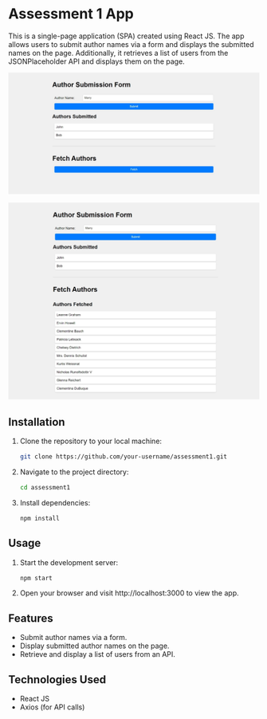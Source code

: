 # Assessment 1 App

This is a single-page application (SPA) created using React JS. The app allows users to submit author names via a form and displays the submitted names on the page. Additionally, it retrieves a list of users from the JSONPlaceholder API and displays them on the page.

![Submit Function](public/SubmitFunction.jpeg "Submit Function")

![Fetch Function](public/FetchFunction.jpeg "Fetch Function")

## Installation

1. Clone the repository to your local machine:

   ```bash
   git clone https://github.com/your-username/assessment1.git

2. Navigate to the project directory:

   ```bash
   cd assessment1

3. Install dependencies:

    ```bash
    npm install

## Usage
1. Start the development server:
   
   ```bash
   npm start

2. Open your browser and visit http://localhost:3000 to view the app.

## Features
- Submit author names via a form.
- Display submitted author names on the page.
- Retrieve and display a list of users from an API.

## Technologies Used
- React JS
- Axios (for API calls)
